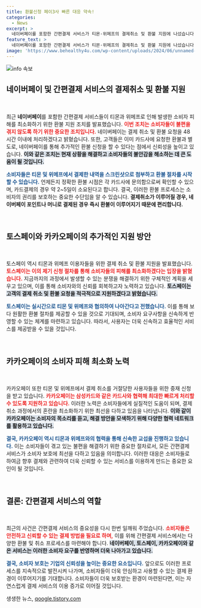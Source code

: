 ```yaml
---
title: 환불신청 페이3사 빠른 대응 약속!
categories:
  - News
excerpt: >
  네이버페이를 포함한 간편결제 서비스가 티몬·위메프의 결제취소 및 환불 지원에 나섰습니다. 소비자들은 스크린샷 첨부로 신속한 환불을 48시간 내에 받을 수 있으며, 피해 최소화를 위한 다양한 방안이 검토되고 있습니다. 클릭해 더 알아보세요!
feature_text: >
  네이버페이를 포함한 간편결제 서비스가 티몬·위메프의 결제취소 및 환불 지원에 나섰습니다. 소비자들은 스크린샷 첨부로 신속한 환불을 48시간 내에 받을 수 있으며, 피해 최소화를 위한 다양한 방안이 검토되고 있습니다. 클릭해 더 알아보세요!
image: 'https://www.behealthy4u.com/wp-content/uploads/2024/06/unnamed-file.png'
---
```


<p><img src="https://www.behealthy4u.com/wp-content/uploads/2024/06/unnamed-file.png" alt="info 속보" /></p>

<h2 data-ke-size="size26">네이버페이 및 간편결제 서비스의 결제취소 및 환불 지원</h2>

<p data-ke-size="size16">&nbsp;</p>

<p>최근 <b>네이버페이</b>를 포함한 간편결제 서비스들이 티몬과 위메프로 인해 발생한 소비자 피해를 최소화하기 위한 환불 지원 조치를 발표했습니다. <b><span style="color: #ee2323;">이번 조치는 소비자들이 불편을 겪지 않도록 하기 위한 중요한 조치입니다.</span></b> 네이버페이는 결제 취소 및 환불 요청을 48시간 이내에 처리하겠다고 밝혔습니다. 또한, 고객들은 이미 카드사에 요청한 환불과 별도로, 네이버페이를 통해 추가적인 환불 신청을 할 수 있다는 점에서 신뢰성을 높이고 있습니다. <b><span style="background-color: #21538527;">이와 같은 조치는 현재 상황을 해결하고 소비자들의 불안감을 해소하는 데 큰 도움이 될 것입니다.</span></b></p>

<p><b><span style="color: #1a5490;">소비자들은 티몬 및 위메프에서 결제한 내역을 스크린샷으로 첨부하고 환불 절차를 시작할 수 있습니다.</span></b> 언제든지 정확한 환불 시점은 각 카드사에 문의함으로써 확인할 수 있으며, 카드결제의 경우 약 2~5일이 소요된다고 합니다. 결국, 이러한 환불 프로세스는 소비자의 권리를 보호하는 중요한 수단임을 알 수 있습니다. <b>결제취소가 이루어질 경우, 네이버페이 포인트나 머니로 결제된 경우 즉시 환불이 이루어지기 때문에 편리합니다.</b></p>

<p data-ke-size="size16">&nbsp;</p>

<h2 data-ke-size="size26">토스페이와 카카오페이의 추가적인 지원 방안</h2>

<p data-ke-size="size16">&nbsp;</p>

<p>토스페이 역시 티몬과 위메프 이용자들을 위한 결제 취소 및 환불 지원을 발표했습니다. <b><span style="color: #ee2323;">토스페이는 이의 제기 신청 절차를 통해 소비자들의 피해를 최소화하겠다는 입장을 밝혔습니다.</span></b> 지금까지의 과정에서 발생할 수 있는 분쟁을 해결하기 위한 구체적인 계획을 세우고 있으며, 이를 통해 소비자와의 신뢰를 회복하고자 노력하고 있습니다. <b><span style="background-color: #21538527;">토스페이는 고객의 결제 취소 및 환불 요청을 적극적으로 지원하겠다고 밝혔습니다.</span></b></p>

<p><b><span style="color: #1a5490;">토스페이는 실시간으로 티몬 및 위메프와 협의하여 나아간다고 전했습니다.</span></b> 이를 통해 보다 원활한 환불 절차를 제공할 수 있을 것으로 기대되며, 소비자 요구사항을 신속하게 반영할 수 있는 체계를 마련하고 있습니다. 따라서, 사용자는 더욱 신속하고 효율적인 서비스를 제공받을 수 있을 것입니다.</p>

<p data-ke-size="size16">&nbsp;</p>

<h2 data-ke-size="size26">카카오페이의 소비자 피해 최소화 노력</h2>

<p data-ke-size="size16">&nbsp;</p>

<p>카카오페이 또한 티몬 및 위메프에서 결제 취소를 거절당한 사용자들을 위한 중재 신청을 받고 있습니다. <b><span style="color: #ee2323;">카카오페이는 삼성카드와 같은 카드사와 협력해 최대한 빠르게 처리할 수 있도록 지원하고 있습니다.</span></b> 이러한 노력은 소비자들에게 실질적인 도움이 되며, 결제 취소 과정에서의 혼란을 최소화하기 위한 최선을 다하고 있음을 나타냅니다. <b><span style="background-color: #21538527;">이와 같이 카카오페이는 소비자의 목소리를 듣고, 해결 방안을 모색하기 위해 다양한 협력 네트워크를 활용하고 있습니다.</span></b></p>

<p><b><span style="color: #1a5490;">결국, 카카오페이 역시 티몬과 위메프와의 협력을 통해 신속한 교섭을 진행하고 있습니다.</span></b> 이는 소비자들이 겪고 있는 불편을 해결하기 위한 중요한 절차로서, 모든 간편결제 서비스가 소비자 보호에 최선을 다하고 있음을 의미합니다. 이러한 대응은 소비자들로 하여금 향후 결제와 관련하여 더욱 신뢰할 수 있는 서비스를 이용하게 만드는 중요한 요인이 될 것입니다.</p>

<p data-ke-size="size16">&nbsp;</p>

<h2 data-ke-size="size26">결론: 간편결제 서비스의 역할</h2>

<p data-ke-size="size16">&nbsp;</p>

<p>최근의 사건은 간편결제 서비스의 중요성을 다시 한번 일깨워 주었습니다. <b><span style="color: #ee2323;">소비자들은 안전하고 신뢰할 수 있는 결제 방법을 필요로 하며,</span></b> 이를 위해 간편결제 서비스에서는 다양한 환불 및 취소 프로세스를 마련해야 합니다. <b><span style="background-color: #21538527;">네이버페이, 토스페이, 카카오페이와 같은 서비스는 이러한 소비자 요구를 반영하며 더욱 나아가고 있습니다.</span></b></p>

<p><b><span style="color: #1a5490;">결국, 소비자 보호는 기업의 신뢰성을 높이는 중요한 요소입니다.</span></b> 앞으로도 이러한 프로세스를 지속적으로 발전시켜 나가며, 소비자들이 더욱 안심하고 사용할 수 있는 결제 환경이 이루어지기를 기대합니다. 소비자들이 더욱 보호받는 환경이 마련된다면, 이는 자연스럽게 결제 서비스의 이용 증가로 이어질 것입니다.</p>
생생한 뉴스, <a href="https://qoogle.tistory.com" rel="dofollow">qoogle.tistory.com</a>


